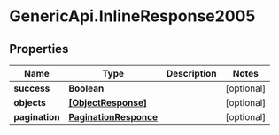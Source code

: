 # GenericApi.InlineResponse2005

## Properties

Name | Type | Description | Notes
------------ | ------------- | ------------- | -------------
**success** | **Boolean** |  | [optional] 
**objects** | [**[ObjectResponse]**](ObjectResponse.md) |  | [optional] 
**pagination** | [**PaginationResponce**](PaginationResponce.md) |  | [optional] 



